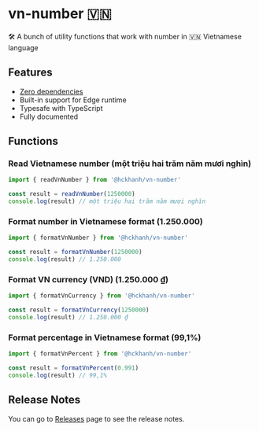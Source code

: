 # vn-number 🇻🇳

🛠 A bunch of utility functions that work with number in 🇻🇳 Vietnamese language

## Features

- [Zero dependencies](https://jsr.io/@hckhanh/vn-number/dependencies)
- Built-in support for Edge runtime
- Typesafe with TypeScript
- Fully documented

## Functions

### Read Vietnamese number (một triệu hai trăm năm mươi nghìn)

```ts
import { readVnNumber } from '@hckhanh/vn-number'

const result = readVnNumber(1250000)
console.log(result) // một triệu hai trăm năm mươi nghìn
```

### Format number in Vietnamese format (1.250.000)

```ts
import { formatVnNumber } from '@hckhanh/vn-number'

const result = formatVnNumber(1250000)
console.log(result) // 1.250.000
```

### Format VN currency (VND) (1.250.000 ₫)

```ts
import { formatVnCurrency } from '@hckhanh/vn-number'

const result = formatVnCurrency(1250000)
console.log(result) // 1.250.000 ₫
```

### Format percentage in Vietnamese format (99,1%)

```ts
import { formatVnPercent } from '@hckhanh/vn-number'

const result = formatVnPercent(0.991)
console.log(result) // 99,1%
```

## Release Notes

You can go to [Releases](https://github.com/hckhanh/vn-number/releases) page to see the release notes.
